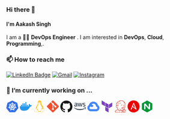 ### Hi there 👋

#### I'm Aakash Singh

I am a 👨‍💻 **DevOps Engineer** . I am interested in **DevOps**, **Cloud**, **Programming**,. 
### 📫 How to reach me

[![LinkedIn Badge](https://img.shields.io/badge/LinkedIn-0077B5?style=for-the-badge&logo=linkedin&logoColor=white)](https://www.linkedin.com/in/aakash-singh894/)
[![Gmail](https://img.shields.io/badge/Gmail-D14836?style=for-the-badge&logo=gmail&logoColor=white)](mailto:aakash894@gmail.com)
[![Instagram](https://img.shields.io/badge/Instagram-E4405F?style=for-the-badge&logo=instagram&logoColor=white)](https://www.instagram.com/akki_0108/)

### 🔭 I’m currently working on ...

<a href="#"><img height="32" width="32" src="./kubernetes.svg" alt="Kubernetes" title="Kubernetes" /></a>
<a href="#"><img height="32" width="32" src="./docker.svg" alt="Docker" title="Docker" /></a>
<a href="#"><img height="32" width="32" src="./linux.svg" alt="Linux" title="Linux" /></a>
<a href="#"><img height="32" width="32" src="./git.svg" alt="Git" title="Git" /></a>
<a href="#"><img height="32" width="32" src="./github.svg" alt="Github" title="Github" /></a>
<a href="#"><img height="32" width="32" src="./amazonaws.svg" alt="AWS" title="AWS" /></a>
<a href="#"><img height="32" width="32" src="./googlecloud.svg" alt="GCP" title="GCP" /></a>
<a href="#"><img height="32" width="32" src="./terraform.svg" alt="Terraform" title="Terraform" /></a>
<a href="#"><img height="32" width="32" src="./jenkins.svg" alt="Jenkins" title="Jenkins" /></a>
<a href="#"><img height="32" width="32" src="./ansible.svg" alt="Ansible" title="Ansible" /></a>
<a href="#"><img height="32" width="32" src="./nginx.svg" alt="Nginx" title="Nginx" /></a>

<!--
**aakash894/aakash894** is a ✨ _special_ ✨ repository because its `README.md` (this file) appears on your GitHub profile.

Here are some ideas to get you started:

- 🔭 I’m currently working on ...
- 🌱 I’m currently learning ...
- 👯 I’m looking to collaborate on ...
- 🤔 I’m looking for help with ...
- 💬 Ask me about ...
- 📫 How to reach me: ...
- 😄 Pronouns: ...
- ⚡ Fun fact: ...
-->
